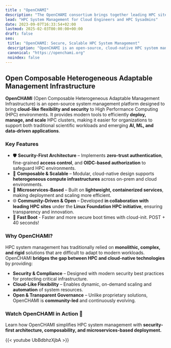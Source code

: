 ```yaml
---
title : "OpenCHAMI"
description: "The OpenCHAMI consortium brings together leading HPC sites, research institutions, and cloud infrastructure experts to modernize HPC system management. Our goal is to create a modular, scalable, and secure management framework that supports HPC operators, sysadmins, and cloud engineers at all scales. OpenCHAMI adopts proven cloud-native approaches to improve security, flexibility, and automation in high-performance computing."
lead: "HPC System Management for Cloud Engineers and HPC Sysadmins"
date: 2023-09-07T16:33:54+02:00
lastmod: 2025-02-03T00:00:00+00:00
draft: false
seo:
 title: "OpenCHAMI: Secure, Scalable HPC System Management"
 description: "OpenCHAMI is an open-source, cloud-native HPC system management platform designed to enhance security, scalability, and flexibility in high-performance computing environments."
 canonical: "https://openchami.org"
 noindex: false
---
```


## Open Composable Heterogeneous Adaptable Management Infrastructure

**OpenCHAMI** (Open Composable Heterogeneous Adaptable Management Infrastructure) is an open-source system management platform designed to bring **cloud-like flexibility and security** to High Performance Computing (HPC) environments. It provides modern tools to efficiently **deploy, manage, and scale** HPC clusters, making it easier for organizations to support both traditional scientific workloads and emerging **AI, ML, and data-driven applications**.

### **Key Features**

- 🛡 **Security-First Architecture** – Implements **zero-trust authentication**, fine-grained **access control**, and **OIDC-based authorization** to safeguard HPC environments.
- 🧩 **Composable & Scalable** – Modular, cloud-native design supports **heterogeneous compute infrastructures** across on-prem and cloud environments.
- 🔧 **Microservices-Based** – Built on **lightweight, containerized services**, making deployment and scaling more efficient.
- 🌐 **Community-Driven & Open** – Developed **in collaboration with leading HPC sites** under the **Linux Foundation HPC initiative**, ensuring transparency and innovation.
- 🚀 **Fast Boot** - Faster and more secure boot times with cloud-init.  POST + 40 seconds!


### **Why OpenCHAMI?**

HPC system management has traditionally relied on **monolithic, complex, and rigid** solutions that are difficult to adapt to modern workloads. OpenCHAMI **bridges the gap between HPC and cloud-native technologies** by providing:

- **Security & Compliance** – Designed with modern security best practices for protecting critical infrastructure.  
- **Cloud-Like Flexibility** – Enables dynamic, on-demand scaling and **automation** of system resources.  
- **Open & Transparent Governance** – Unlike proprietary solutions, OpenCHAMI is **community-led** and continuously evolving.  

### **Watch OpenCHAMI in Action** 🎥  
Learn how OpenCHAMI simplifies HPC system management with **security-first architecture, composability, and microservices-based deployment.**  

{{< youtube UbBdbhzXjbA >}}